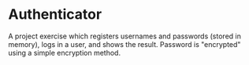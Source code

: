 # Authenticator
A project exercise which registers usernames and passwords (stored in memory), logs in a user, and shows the result.  Password is "encrypted" using a simple encryption method.
